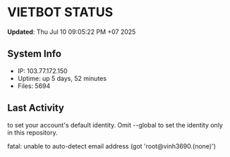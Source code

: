 # VIETBOT STATUS
**Updated**: Thu Jul 10 09:05:22 PM +07 2025

## System Info
- IP: 103.77.172.150
- Uptime: up 5 days, 52 minutes
- Files: 5694

## Last Activity

to set your account's default identity.
Omit --global to set the identity only in this repository.

fatal: unable to auto-detect email address (got 'root@vinh3690.(none)')
